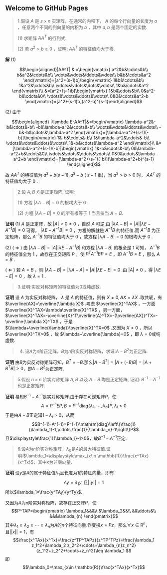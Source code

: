 ## Welcome to GitHub Pages

>1.假设 $A$ 是 $s\times n$ 实矩阵，在通常的内积下， $A$ 的每个行向量的长度为 $a$ ，任意两个不同的列向量的内积为 $b$ ，其中 $a,b$ 是两个固定的实数.
>
>(1) 求矩阵 $AA^T$ 的行列式.
>
>(2) 若 $a^2>b\geq 0$ ，证明: $AA^T$ 的特征值均大于零.

$\textbf{解}$ (1) 

 $$\begin{aligned}|AA^T| & =\begin{vmatrix}
            a^2&b&\cdots&b\\
            b&a^2&\cdots&b\\
            \vdots&\vdots&\ddots&\vdots\\
            b&b&\cdots&a^2
        \end{vmatrix}=[a^2+(s-1)b]\begin{vmatrix}
            1&b&\cdots&b\\
            1&a^2&\cdots&b\\
            \vdots&\vdots&\dots&\vdots\\
            1&b&\cdots&a^2
        \end{vmatrix}\\
        &=[a^2+(s-1)b]\begin{vmatrix}
            1&b&\cdots&b\\
            0&a^2-b&\cdots&0\\
            \vdots&\vdots&\ddots&\vdots\\
            0&0&\cdots&a^2-b
        \end{vmatrix}=[a^2+(s-1)b](a^2-b)^{s-1}\end{aligned}$$
    
(2) 由于

 $$\begin{aligned}
        |\lambda E-AA^T|&=\begin{vmatrix}
            \lambda-a^2&-b&\cdots&-b\\
            -b&\lambda-a^2&\cdots&-b\\
            \vdots&\vdots&\ddots&\vdots\\
            -b&-b&\cdots&\lambda-a^2
        \end{vmatrix}=[\lambda-a^2+(s-1)(-b)]\begin{vmatrix}
            1&-b&\cdots&-b\\
            1&\lambda-a^2&\cdots&-b\\
            \vdots&\vdots&\ddots&\vdots\\
            1&-b&\cdots&\lambda-a^2
        \end{vmatrix}\\
        &=[\lambda-a^2+(s-1)(-b)]\begin{vmatrix}
            1&-b&\cdots&-b\\
            0&\lambda-a^2+b&\cdots&0\\
            \vdots&\vdots&\ddots&\vdots\\
            0&0&\cdots&\lambda-a^2+b
        \end{vmatrix}=[\lambda-a^2+(s-1)(-b)](\lambda-a^2+b)^{s-1}
    \end{aligned}$$
    
故 $AA^T$ 的特征值为 $a^2+b(s-1),a^2-b$ ( $s-1$ 重)，当 $a^2>b>0$ 时， $AA^T$ 的特征值均大于 $0$ .

>2.设  $A, B$  均是正定矩阵, 证明:
>
>(1) 方程 $|\lambda A-B|=0$ 的根均大于 0 .
>
>(2) 方程 $|\lambda A-B|=0$ 的所有根等于 1 当且仅当 $A=B$.

$\textbf{证明}$ (1) $A$ 是正定阵，故 $|A|>0\ne 0$ ，自然 $A$ 可逆.由 $|\lambda A-B|=|A||\lambda E-A^{-1}B|=0$ 可得， $|\lambda E-A^{-1}B|=0$ ，方程的解就是 $A^{-1}B$ 的特征值.而 $A^{-1}B$ 为正定矩阵，那么 $A^{-1}B$ 的特征值均大于 $0$ ，故方程 $|\lambda A-B|=0$ 的根均大于 $0$ .

(2) ( $\Longrightarrow$ ) 由 $|\lambda A-B|=|A||\lambda E-A^{-1}B|$ 和方程 $|\lambda A-B|$ 的根全是 $1$ 可知， $A^{-1}B$ 的特征值全为 $1$ ，故存在正交矩阵 $P$ ，使 $P^TA^{-1}BP=E$ ，即 $A^{-1}B=E$ ，那么 $A=B$ .

( $\Longleftarrow$ ) 若 $A=B$ ，则 $|\lambda A-B|=|\lambda A-A|=|A||\lambda E-E|=0$ .由 $|A|\ne 0$ ，得 $|\lambda E-E|=0$ ，故 $\lambda=1$ . 

> 3.证明:实反对称矩阵的特征值为0或纯虚数.

$\textbf{证明}$ 设 $A$ 为实反对称矩阵， $\lambda$ 是 $A$ 的特征值，则有 $X\ne 0,AX=\lambda X$ .取共轭，有 $\overline{AX}=\overline{\lambda X}$ .考虑 $\overline{X}^TAX$ ，一方面 $\overline{X}^TAX=\lambda\overline{X}^TX$ ，另一方面， $\overline{X}^TAX=-\overline{X}^T\overline{A}^TX=-(\overline{AX})^TX=-\overline{\lambda X}^TX$ ，于是 $(\lambda+\overline{\lambda})\overline{X}^TX=0$ .又因为 $X\ne 0$ ，所以 $\overline{X}^TX>0$ ，故 $\lambda+\overline{\lambda}=0$ ，即 $\lambda=0$或纯虚数.

>4. 设$A$为$n$阶正定阵，$B$为$n$阶实反对称矩阵，求证:$A-B^2$为正定阵.

$\textbf{证明}$ 由$B$为实反对称矩阵可知，$B^T=-B$.那么$|A-B^2|=|A+(-B)B|=|A+B^TB|>0$，即$A-B^2$为正定阵.

> 5.假设 $n \times n$ 阶实对称矩阵 $A, B$ 以及 $A-B$ 均是正定矩阵, 证明: $B^{-1}-A^{-1}$ 也是正定矩阵.

$\textbf{证明}$ 易知$B^{-1}-A^{-1}$是实对称矩阵.由于存在可逆矩阵$P$，使
$$A=P^{-1}EP,B=P^{-1}\mathrm{diag}\left\{\lambda_1,\cdots,\lambda_n\right\}P,\lambda_i>0$$
于是由$A-B$正定知$1-\lambda_i>0$，从而
$$B^{-1}-A^{-1}=P^{-1}\mathrm{diag}\left\{\frac{1}{\lambda_1}-1,\cdots,\frac{1}{\lambda_n}-1\right\}P$$
且$\displaystyle\frac{1}{\lambda_i}-1>0$，故$B^{-1}-A^{-1}$正定.

> 6.设$A$为$n$阶实对称矩阵，$\lambda_0$是$A$的最大特征值.证明:$\lambda_1=\displaystyle\max_{x\in \mathbb{R}}\frac{x^TAx}{x^Tx}$，其中$x$为非零向量.

$\textbf{证明}$ 设$y$是$A$的属于特征值$\lambda_1$且长度为1的特征向量，即有
$$Ay=\lambda_1 y,\text{且}||y||=1$$
所以$\lambda_1=\frac{y^TAy}{y^Ty}$.

又因为$A$为$n$阶实对称矩阵，故存在正交阵$P$，使
$$P^TAP=\begin{pmatrix}
        \lambda_1&&&\\
        &\lambda_2&&\\
        &&\ddots&\\
        &&&\lambda_{n}
    \end{pmatrix}$$
其中$\lambda_1\geq \lambda_2\geq \cdots\geq \lambda_{n}$为$A$的$n$个特征向量.作变换$x=Pz$，那么$\forall x\in \mathrm{R}^n$，且$||x||=1$，有
$$\frac{x^TAx}{x^Tx}=\frac{z^TP^TAPz}{z^TP^TPz}=\frac{\lambda_1 z_1^2+\lambda_2 z_2^2+\cdots+\lambda_{n}z_n^2}{z_1^2+z_2^2+\cdots+z_n^2}\leq \lambda_1
$$
即
$$\lambda_0=\max_{x\in \mathbb{R}}\frac{x^TAx}{x^Tx}$$
